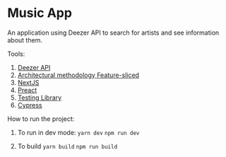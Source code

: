 # Music App

An application using Deezer API to search for artists and see information about them.

Tools:

1. [Deezer API](https://developers.deezer.com/api)
2. [Architectural methodology Feature-sliced](https://feature-sliced.design/)
3. [NextJS](https://nextjs.org/)
4. [Preact](https://preactjs.com/)
5. [Testing Library](https://testing-library.com/docs/preact-testing-library/intro)
6. [Cypress](https://www.cypress.io/)

How to run the project:

1. To run in dev mode:
   `yarn dev`
   `npm run dev`

2. To build
   `yarn build`
   `npm run build`
